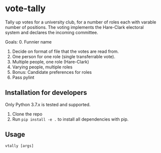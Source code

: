 # vote-tally

Tally up votes for a university club, for a number of roles each with varable number of positions. The voting implements the Hare-Clark electoral system and declares the incoming committee.

Goals:
0. Funnier name
1. Decide on format of file that the votes are read from.
2. One person for one role (single transferrable vote).
3. Multiple people, one role (Hare-Clark)
4. Varying people, multiple roles
5. Bonus: Candidate preferences for roles
6. Pass pylint

## Installation for developers

Only Python 3.7.x is tested and supported.

1. Clone the repo
2. Run `pip install -e .` to install all dependencies with pip.

## Usage

`vtally [args]`
